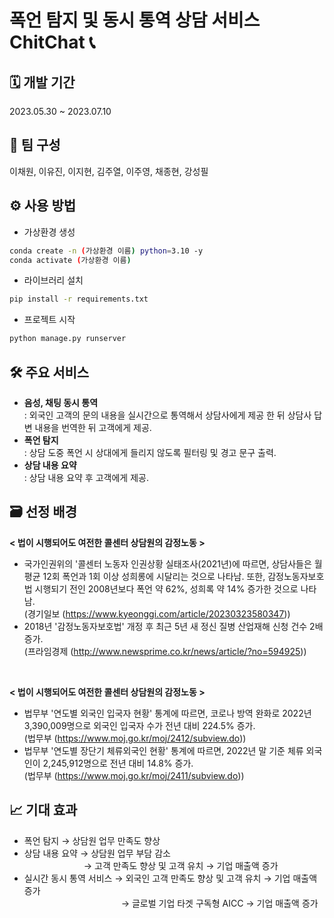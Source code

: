 # 폭언 탐지 및 동시 통역 상담 서비스 ChitChat 📞
## **🗓 개발 기간**

2023.05.30 ~ 2023.07.10

## **🤝 팀 구성**

이채원, 이유진, 이지현, 김주열, 이주영, 채종현, 강성필

## **⚙ 사용 방법**
- 가상환경 생성
```bash
conda create -n (가상환경 이름) python=3.10 -y
conda activate (가상환경 이름)
```   
- 라이브러리 설치
```bash
pip install -r requirements.txt
```   
- 프로젝트 시작
```bash
python manage.py runserver
```

## **🛠 주요 서비스**
- **음성, 채팅 동시 통역**<br>
: 외국인 고객의 문의 내용을 실시간으로 통역해서 상담사에게 제공 한 뒤 상담사 답변 내용을 번역한 뒤 고객에게 제공.
- **폭언 탐지**<br>
: 상담 도중 폭언 시 상대에게 들리지 않도록 필터링 및 경고 문구 출력.
- **상담 내용 요약**<br>
: 상담 내용 요약 후 고객에게 제공.

## **🗃 선정 배경**
**< 법이 시행되어도 여전한 콜센터 상담원의 감정노동 >**
- 국가인권위의 '콜센터 노동자 인권상황 실태조사(2021년)에 따르면, 상담사들은 월평균 12회 폭언과 1회 이상 성희롱에 시달리는 것으로 나타남. 또한, 감정노동자보호법 시행되기 전인 2008년보다 폭언 약 62%, 성희록 약 14% 증가한 것으로 나타남.
<br>(경기일보 (https://www.kyeonggi.com/article/20230323580347))
- 2018년 '감정노동자보호법' 개정 후 최근 5년 새 정신 질병 산업재해 신청 건수 2배 증가.
<br>(프라임경제 (http://www.newsprime.co.kr/news/article/?no=594925))
<br>

**< 법이 시행되어도 여전한 콜센터 상담원의 감정노동 >**
- 법무부 '연도별 외국인 입국자 현황' 통계에 따르면, 코로나 방역 완화로 2022년 3,390,009명으로 외국인 입국자 수가 전년 대비 224.5% 증가.
<br>(법무부 (https://www.moj.go.kr/moj/2412/subview.do))
-  법무부 '연도별 장단기 체류외국인 현황' 통계에 따르면, 2022년 말 기준 체류 외국인이 2,245,912명으로 전년 대비 14.8% 증가.
<br>(법무부 (https://www.moj.go.kr/moj/2411/subview.do))

## **📈 기대 효과**
- 폭언 탐지 → 상담원 업무 만족도 향상
- 상담 내용 요약 → 상담원 업무 부담 감소
<br> &emsp;&emsp;&emsp;&emsp;&emsp;&emsp;&ensp; → 고객 만족도 향상 및 고객 유치 → 기업 매출액 증가
- 실시간 동시 통역 서비스 → 외국인 고객 만족도 향상 및 고객 유치 → 기업 매출액 증가
<br> &emsp;&emsp;&emsp;&emsp;&emsp;&emsp;&emsp;&emsp;&emsp;&emsp;&ensp;&nbsp; → 글로벌 기업 타겟 구독형 AICC → 기업 매출액 증가
